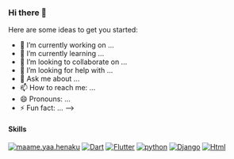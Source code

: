 ### Hi there 👋


Here are some ideas to get you started:

- 🔭 I’m currently working on ...
- 🌱 I’m currently learning ...
- 👯 I’m looking to collaborate on ...
- 🤔 I’m looking for help with ...
- 💬 Ask me about ...
- 📫 How to reach me: ...
- 😄 Pronouns: ...
- ⚡ Fun fact: ...
-->

#### Skills

[![maame.yaa.henaku](https://img.shields.io/badge/maame.yaa.henaku-E4405F?style=for-the-badge&logo=instagram&logoColor=white)](https://instagram.com/maame.yaa.henaku)
[![Dart](https://img.shields.io/badge/Dart-0175C2?style=for-the-badge&logo=dart&logoColor=white)](https://github.com/myaamanko)
[![Flutter](https://img.shields.io/badge/Flutter-02569B?style=for-the-badge&logo=flutter&logoColor=white)](https://github.com/myaamanko)
[![python](https://img.shields.io/badge/Python-3776AB?style=for-the-badge&logo=python&logoColor=white)](https://github.com/myaamanko)
[![Django](https://img.shields.io/badge/Django-092E20?style=for-the-badge&logo=django&logoColor=white)](https://github.com/myaamanko)
[![Html](https://img.shields.io/badge/Html-E95420?style=for-the-badge&logo=html&logoColor=white)](https://github.com/myaamanko)
